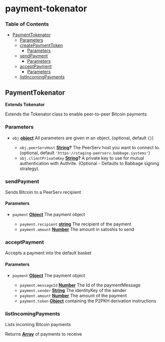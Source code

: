# payment-tokenator

<!-- Generated by documentation.js. Update this documentation by updating the source code. -->

### Table of Contents

*   [PaymentTokenator](#paymenttokenator)
    *   [Parameters](#parameters)
    *   [createPaymentToken](#createpaymenttoken)
        *   [Parameters](#parameters-1)
    *   [sendPayment](#sendpayment)
        *   [Parameters](#parameters-2)
    *   [acceptPayment](#acceptpayment)
        *   [Parameters](#parameters-3)
    *   [listIncomingPayments](#listincomingpayments)

## PaymentTokenator

**Extends Tokenator**

Extends the Tokenator class to enable peer-to-peer Bitcoin payments

### Parameters

*   `obj` **[object](https://developer.mozilla.org/docs/Web/JavaScript/Reference/Global_Objects/Object)** All parameters are given in an object. (optional, default `{}`)

    *   `obj.peerServHost` **[String](https://developer.mozilla.org/docs/Web/JavaScript/Reference/Global_Objects/String)?** The PeerServ host you want to connect to. (optional, default `'https://staging-peerserv.babbage.systems'`)
    *   `obj.clientPrivateKey` **[String](https://developer.mozilla.org/docs/Web/JavaScript/Reference/Global_Objects/String)?** A private key to use for mutual authentication with Authrite. (Optional - Defaults to Babbage signing strategy).

### **sendPayment**

Sends Bitcoin to a PeerServ recipient

#### Parameters

*   `payment` **[Object](https://developer.mozilla.org/docs/Web/JavaScript/Reference/Global_Objects/Object)** The payment object

    *   `payment.recipient` **[string](https://developer.mozilla.org/docs/Web/JavaScript/Reference/Global_Objects/String)** The recipient of the payment
    *   `payment.amount` **[Number](https://developer.mozilla.org/docs/Web/JavaScript/Reference/Global_Objects/Number)** The amount in satoshis to send

### **acceptPayment**

Accepts a payment into the default basket

#### Parameters

*   `payment` **[Object](https://developer.mozilla.org/docs/Web/JavaScript/Reference/Global_Objects/Object)** The payment object

    *   `payment.messageId` **[Number](https://developer.mozilla.org/docs/Web/JavaScript/Reference/Global_Objects/Number)** The Id of the paymentMessage
    *   `payment.sender` **[String](https://developer.mozilla.org/docs/Web/JavaScript/Reference/Global_Objects/String)** The identityKey of the sender
    *   `payment.amount` **[Number](https://developer.mozilla.org/docs/Web/JavaScript/Reference/Global_Objects/Number)** The amount of the payment
    *   `payment.token` **[Object](https://developer.mozilla.org/docs/Web/JavaScript/Reference/Global_Objects/Object)** containing the P2PKH derivation instructions

### **listIncomingPayments**

Lists incoming Bitcoin payments

Returns **[Array](https://developer.mozilla.org/docs/Web/JavaScript/Reference/Global_Objects/Array)** of payments to receive
